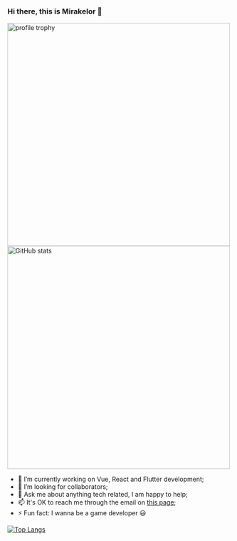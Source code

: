### Hi there, this is Mirakelor 👋

<img alt="profile trophy" src="https://github-profile-trophy.vercel.app/?username=Mirakelor&column=4&theme=gruvbox&margin-w=15&margin-h=15&no-frame=true" width="500">

<img alt="GitHub stats" src="https://github-readme-stats.vercel.app/api?username=Mirakelor&bg_color=30,e96443,904e95&title_color=fff&text_color=fff&count_private=true&hide_border=true" width="500">

- 🔭 I’m currently working on Vue, React and Flutter development;
- 🌈 I’m looking for collaborators;
- 💬 Ask me about anything tech related, I am happy to help;
- 📫 It's OK to reach me through the email on [this page](https://hi.amons.cf);
- ⚡ Fun fact: I wanna be a game developer 😃

[![Top Langs](https://github-readme-stats.vercel.app/api/top-langs/?username=Mirakelor&layout=compact)](https://github.com/Christmas/github-readme-stats)
